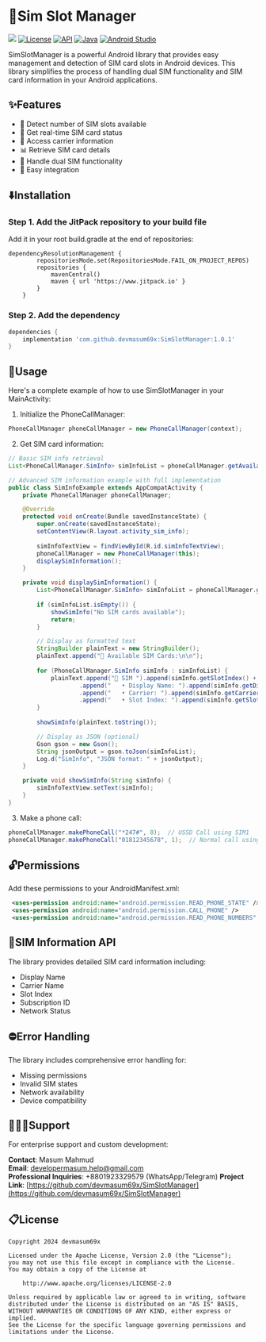 # 📱Sim Slot Manager

[![](https://jitpack.io/v/devmasum69x/SimSlotManager.svg)](https://jitpack.io/#devmasum69x/SimSlotManager)
[![License](https://img.shields.io/badge/License-Apache%202.0-blue.svg)](https://opensource.org/licenses/Apache-2.0)
[![API](https://img.shields.io/badge/API-21%2B-brightgreen.svg?style=flat)](https://android-arsenal.com/api?level=21)
[![Java](https://img.shields.io/badge/Java-8-brightgreen?style=flat&logo=java)](https://www.oracle.com/java/)
[![Android Studio](https://img.shields.io/badge/Android_Studio-2024.2.2-blue?style=flat&logo=android-studio)](https://developer.android.com/studio)





SimSlotManager is a powerful Android library that provides easy management and detection of SIM card slots in Android devices. This library simplifies the process of handling dual SIM functionality and SIM card information in your Android applications.

## ✨Features

- 📱 Detect number of SIM slots available
- 🔄 Get real-time SIM card status
- 📡 Access carrier information
- 📊 Retrieve SIM card details
- 🔐 Handle dual SIM functionality
- 💫 Easy integration

## ⬇️Installation

### Step 1. Add the JitPack repository to your build file

Add it in your root build.gradle at the end of repositories:

```
dependencyResolutionManagement {
		repositoriesMode.set(RepositoriesMode.FAIL_ON_PROJECT_REPOS)
		repositories {
			mavenCentral()
			maven { url 'https://www.jitpack.io' }
		}
	}
```

### Step 2. Add the dependency

```gradle
dependencies {
    implementation 'com.github.devmasum69x:SimSlotManager:1.0.1'
}
```

## 🚀Usage

Here's a complete example of how to use SimSlotManager in your MainActivity:

1. Initialize the PhoneCallManager:
```java
PhoneCallManager phoneCallManager = new PhoneCallManager(context);
```

2. Get SIM card information:
```java
// Basic SIM info retrieval
List<PhoneCallManager.SimInfo> simInfoList = phoneCallManager.getAvailableSimCards();

// Advanced SIM information example with full implementation
public class SimInfoExample extends AppCompatActivity {
    private PhoneCallManager phoneCallManager;

    @Override
    protected void onCreate(Bundle savedInstanceState) {
        super.onCreate(savedInstanceState);
        setContentView(R.layout.activity_sim_info);
        
        simInfoTextView = findViewById(R.id.simInfoTextView);
        phoneCallManager = new PhoneCallManager(this);
        displaySimInformation();
    }

    private void displaySimInformation() {
        List<PhoneCallManager.SimInfo> simInfoList = phoneCallManager.getAvailableSimCards();
        
        if (simInfoList.isEmpty()) {
            showSimInfo("No SIM cards available");
            return;
        }

        // Display as formatted text
        StringBuilder plainText = new StringBuilder();
        plainText.append("📱 Available SIM Cards:\n\n");
        
        for (PhoneCallManager.SimInfo simInfo : simInfoList) {
            plainText.append("🔵 SIM ").append(simInfo.getSlotIndex() + 1).append(":\n")
                    .append("   • Display Name: ").append(simInfo.getDisplayName()).append("\n")
                    .append("   • Carrier: ").append(simInfo.getCarrierName()).append("\n")
                    .append("   • Slot Index: ").append(simInfo.getSlotIndex() + 1).append("\n\n");
        }
        
        showSimInfo(plainText.toString());

        // Display as JSON (optional)
        Gson gson = new Gson();
        String jsonOutput = gson.toJson(simInfoList);
        Log.d("SimInfo", "JSON format: " + jsonOutput);
    }

    private void showSimInfo(String simInfo) {
        simInfoTextView.setText(simInfo);
    }
}
```

3. Make a phone call:
```java
phoneCallManager.makePhoneCall("*247#", 0);  // USSD Call using SIM1
phoneCallManager.makePhoneCall("01812345678", 1);  // Normal call using SIM2
```



## 🔓Permissions

Add these permissions to your AndroidManifest.xml:

```xml
 <uses-permission android:name="android.permission.READ_PHONE_STATE" />
 <uses-permission android:name="android.permission.CALL_PHONE" />
 <uses-permission android:name="android.permission.READ_PHONE_NUMBERS" />
```

## 📶SIM Information API

The library provides detailed SIM card information including:
- Display Name
- Carrier Name
- Slot Index
- Subscription ID
- Network Status

## ⛔Error Handling

The library includes comprehensive error handling for:
- Missing permissions
- Invalid SIM states
- Network availability
- Device compatibility


## 👨🏻‍💻Support

For enterprise support and custom development:

**Contact**: Masum Mahmud  
**Email**: [developermasum.help@gmail.com](developermasum.help@gmail.com)  
**Professional Inquiries**: +8801923329579 (WhatsApp/Telegram)
**Project Link**: [https://github.com/devmasum69x/SimSlotManager](https://github.com/devmasum69x/SimSlotManager)


## 📋License

```
Copyright 2024 devmasum69x

Licensed under the Apache License, Version 2.0 (the "License");
you may not use this file except in compliance with the License.
You may obtain a copy of the License at

    http://www.apache.org/licenses/LICENSE-2.0

Unless required by applicable law or agreed to in writing, software
distributed under the License is distributed on an "AS IS" BASIS,
WITHOUT WARRANTIES OR CONDITIONS OF ANY KIND, either express or implied.
See the License for the specific language governing permissions and
limitations under the License.
```


